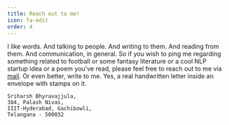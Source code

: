 ```yaml
---
title: Reach out to me!
icon: fa-edit
order: 4
---
```


I like words. And talking to people. And writing to them. And reading from them. And communication, in general. So if you wish to ping me regarding something related to football or some fantasy literature or a cool NLP startup idea or a poem you've read, please feel free to reach out to me via [mail](hbhyrava@gmail.com). Or even better, write to me. Yes, a real handwritten letter inside an envelope with stamps on it. 
```
Sriharsh Bhyravajjula,
384, Palash Nivas,
IIIT-Hyderabad, Gachibowli,
Telangana - 500032
```

